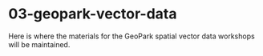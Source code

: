 # 03-geopark-vector-data
Here is where the materials for the GeoPark spatial vector data workshops will be maintained.
